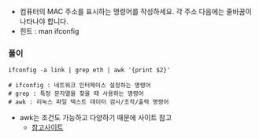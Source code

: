 - 컴퓨터의 MAC 주소를 표시하는 명령어를 작성하세요. 각 주소 다음에는 줄바꿈이 나타나야 합니다.
- 힌트 : man ifconfig



### 풀이

```shell
ifconfig -a link | grep eth | awk '{print $2}'

# ifconfig : 네트워크 인터페이스 설정하는 명령어
# grep : 특정 문자열을 찾을 때 사용하는 명령어
# awk : 리눅스 파일 텍스트 데이터 검사/조작/출력 명령어
```

- awk는 조건도 가능하고 다양하기 때문에 사이트 참고
    - [참고사이트](https://recipes4dev.tistory.com/171)
